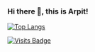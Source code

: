 ### Hi there 👋, this is Arpit!

[![Top Langs](https://github-readme-stats.vercel.app/api/top-langs/?username=arpitshri29&layout=compact)](https://github.com/arpitshri29/github-readme-stats)

[![Visits Badge](https://badges.pufler.dev/visits/arpitshri29/git-badges)](https://badges.pufler.dev)


<!--


Here are some ideas to get you started:

- 🔭 I’m currently working on ...
- 🌱 I’m currently learning ...
- 👯 I’m looking to collaborate on ...
- 🤔 I’m looking for help with ...
- 💬 Ask me about ...
- 📫 How to reach me: ...
- 😄 Pronouns: ...
- ⚡ Fun fact: ...
-->
